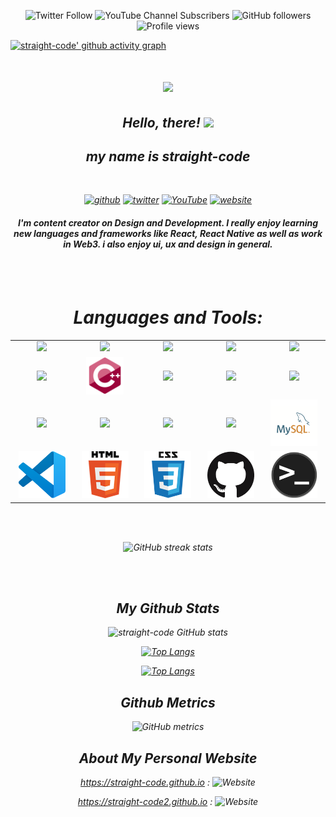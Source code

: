 <div align='center'>
 
![Twitter Follow](https://img.shields.io/twitter/follow/straight_code28?style=social)
![YouTube Channel Subscribers](https://img.shields.io/youtube/channel/subscribers/UC2xGShd5vc9FRT4wpeXYepw?style=plastic)
![GitHub followers](https://img.shields.io/github/followers/straight-code?style=social)
![Profile views](https://gpvc.arturio.dev/straight-code) 

 </div>
 
[![straight-code' github activity graph](https://activity-graph.herokuapp.com/graph?username=straight-code&theme=dracula)](https://github.com/ashutosh00710/github-readme-activity-graph)

<h1 align='center'><img src="https://straight-code.github.io/assets/straight-code-banner.png" style="width="512px";height:"auto";" /></h1>

<h2 align='center'> <i>Hello, there! <img src="https://github.com/Ashutosh00710/Ashutosh00710/blob/master/wave.gif" width="30px"></h2>  
 <h2 align='center'> my name is straight-code </h2>

  <br/>
  <div align='center'>
    
[<img src='https://cdn.jsdelivr.net/npm/simple-icons@3.0.1/icons/github.svg' alt='github' height='40'>](https://github.com/straight-code)  [<img src='https://cdn.jsdelivr.net/npm/simple-icons@3.0.1/icons/twitter.svg' alt='twitter' height='40'>](https://twitter.com/straight_code28)  [<img src='https://cdn.jsdelivr.net/npm/simple-icons@3.0.1/icons/youtube.svg' alt='YouTube' height='40'>](https://www.youtube.com/channel/UC2xGShd5vc9FRT4wpeXYepw)  [<img src='https://cdn.jsdelivr.net/npm/simple-icons@3.0.1/icons/icloud.svg' alt='website' height='40'>](https://straight-code.github.io)  
  
  </div>
  

 <h4 align='center'> I'm content creator on Design and Development. I really enjoy learning new languages and frameworks like React, React Native as well as work in Web3. i also enjoy ui, ux and design in general. </h4>
  
  <br/>
  <br/>

  <h1 align='center'> Languages and Tools: </h1>


<table width="100">
<tr>
    <td align='center' width="190">
        <img src="https://www.vectorlogo.zone/logos/nestjs/nestjs-ar21.svg">
    </td>
    <td align='center' width="190">
        <img src="https://www.vectorlogo.zone/logos/typescriptlang/typescriptlang-icon.svg">
    </td>
    <td align='center' width="190">
        <img src="https://www.vectorlogo.zone/logos/apache_kafka/apache_kafka-ar21.svg">
    </td>
     <td align='center' width="190">
        <img src="https://www.vectorlogo.zone/logos/amazon_aws/amazon_aws-ar21.svg">
    </td>
    <td align='center'  width="190">
        <img src="https://www.vectorlogo.zone/logos/mongodb/mongodb-ar21.svg">
    </td>
</tr>
<tr>
    <td align='center' width="190">
        <img src="https://github.com/abranhe/programming-languages-logos/blob/master/src/javascript/javascript.svg" width="60">
    </td>
    <td align='center' width="190">
        <img src="https://github.com/devicons/devicon/blob/master/icons/cplusplus/cplusplus-original.svg" width="60">
    </td>
     <td align='center' width="190">
        <img src="https://github.com/detain/svg-logos/blob/master/svg/git.svg" width="60">
    </td>
    <td align='center' width="190">
        <img src="https://www.vectorlogo.zone/logos/reactjs/reactjs-ar21.svg">
    </td>
    <td align='center'>
        <img src="https://github.com/prplx/svg-logos/blob/master/svg/redux.svg" width="120">
    </td>
</tr>
<tr>
    <td align='center'>
        <img src="https://www.vectorlogo.zone/logos/jestjsio/jestjsio-ar21.svg">
    </td>
    <td align='center'>
        <img src="https://www.vectorlogo.zone/logos/nodejs/nodejs-ar21.svg">
    </td>
    <td align='center'>
        <img src="https://www.vectorlogo.zone/logos/expressjs/expressjs-ar21.svg">
    </td>
    <td align='center'>
        <img src="https://www.vectorlogo.zone/logos/firebase/firebase-ar21.svg">
    </td>
    <td align='center'>
        <img src="https://raw.githubusercontent.com/github/explore/80688e429a7d4ef2fca1e82350fe8e3517d3494d/topics/mysql/mysql.png" style="width: 75px;">
    </td>
</tr>
  <tr>
    <td align='center'>
        <img src="https://raw.githubusercontent.com/github/explore/80688e429a7d4ef2fca1e82350fe8e3517d3494d/topics/visual-studio-code/visual-studio-code.png" style="width: 75px;">
    </td>
    <td align='center'>
        <img src="https://raw.githubusercontent.com/github/explore/80688e429a7d4ef2fca1e82350fe8e3517d3494d/topics/html/html.png" style="width: 75px;">
    </td>
    <td align='center'>
        <img src="https://raw.githubusercontent.com/github/explore/80688e429a7d4ef2fca1e82350fe8e3517d3494d/topics/css/css.png" style="width: 75px;">
    </td>
    <td align='center'>
        <img src="https://raw.githubusercontent.com/github/explore/78df643247d429f6cc873026c0622819ad797942/topics/github/github.png" style="width: 75px;">
    </td>
    <td align='center'>
        <img src="https://raw.githubusercontent.com/github/explore/80688e429a7d4ef2fca1e82350fe8e3517d3494d/topics/terminal/terminal.png" style="width: 75px;">
    </td>
</tr>
</table>

<br/>
<br/>
  <div align='center'>

![GitHub streak stats](https://github-readme-streak-stats.herokuapp.com/?user=straight-code)  

  </div>
 
<br>
<br/>
  <div align='center'>

## My Github Stats

![straight-code GitHub stats](https://github-readme-stats.vercel.app/api?username=straight-code&show_icons=true&theme=radical)

[![Top Langs](https://github-readme-stats.vercel.app/api/top-langs/?username=straight-code&layout=compact)](https://github.com/anuraghazra/github-readme-stats)

[![Top Langs](https://github-readme-stats.vercel.app/api/top-langs/?username=straight-code&langs_count=15)](https://github.com/anuraghazra/github-readme-stats)

## Github Metrics


![GitHub metrics](https://metrics.lecoq.io/straight-code)  



## About My Personal Website


https://straight-code.github.io : ![Website](https://img.shields.io/website?down_color=orange&down_message=Down%20For%20Maintenance&style=plastic&up_color=green&up_message=Live&url=https%3A%2F%2Fstraight-code.github.io)
<br/>
   
https://straight-code2.github.io : ![Website](https://img.shields.io/website?down_color=orange&down_message=Down%20For%20Maintenance&style=plastic&up_color=green&up_message=Live&url=https%3A%2F%2Fstraight-code2.github.io)
  </div>
